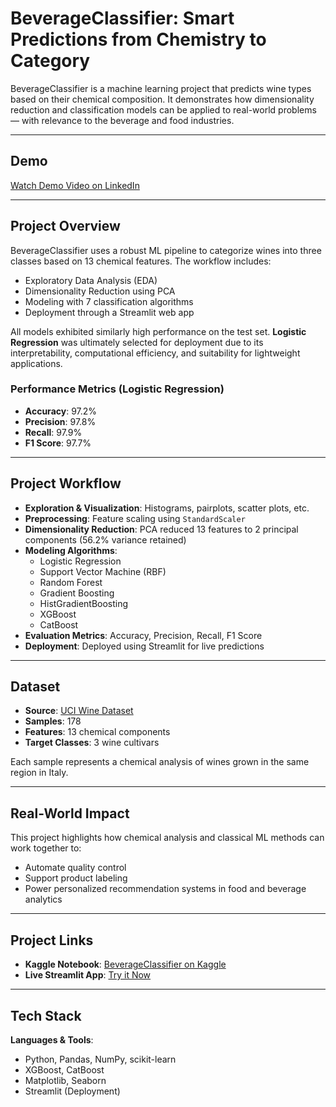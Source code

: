 # BeverageClassifier: Smart Predictions from Chemistry to Category

BeverageClassifier is a machine learning project that predicts wine types based on their chemical composition. It demonstrates how dimensionality reduction and classification models can be applied to real-world problems — with relevance to the beverage and food industries.

---

## Demo

[Watch Demo Video on LinkedIn](https://www.linkedin.com/posts/rawan-alwadeya-17948a305_machinelearning-multiclassclassification-activity-7355470415466520578-8y09?utm_source=share&utm_medium=member_desktop&rcm=ACoAAE3YzG0BAZw48kimDDr_guvq8zXgSjDgk_I)

---

## Project Overview

BeverageClassifier uses a robust ML pipeline to categorize wines into three classes based on 13 chemical features. The workflow includes:

- Exploratory Data Analysis (EDA)
- Dimensionality Reduction using PCA
- Modeling with 7 classification algorithms
- Deployment through a Streamlit web app

All models exhibited similarly high performance on the test set. **Logistic Regression** was ultimately selected for deployment due to its interpretability, computational efficiency, and suitability for lightweight applications.

### Performance Metrics (Logistic Regression)
- **Accuracy**: 97.2%  
- **Precision**: 97.8%  
- **Recall**: 97.9%  
- **F1 Score**: 97.7%

---

## Project Workflow

- **Exploration & Visualization**: Histograms, pairplots, scatter plots, etc.  
- **Preprocessing**: Feature scaling using `StandardScaler`  
- **Dimensionality Reduction**: PCA reduced 13 features to 2 principal components (56.2% variance retained)  
- **Modeling Algorithms**:  
  - Logistic Regression  
  - Support Vector Machine (RBF)  
  - Random Forest  
  - Gradient Boosting  
  - HistGradientBoosting  
  - XGBoost  
  - CatBoost  
- **Evaluation Metrics**: Accuracy, Precision, Recall, F1 Score  
- **Deployment**: Deployed using Streamlit for live predictions

---

## Dataset

- **Source**: [UCI Wine Dataset](https://archive.ics.uci.edu/dataset/109/wine)  
- **Samples**: 178  
- **Features**: 13 chemical components  
- **Target Classes**: 3 wine cultivars

Each sample represents a chemical analysis of wines grown in the same region in Italy.

---

## Real-World Impact

This project highlights how chemical analysis and classical ML methods can work together to:

- Automate quality control  
- Support product labeling  
- Power personalized recommendation systems in food and beverage analytics

---

## Project Links
 
- **Kaggle Notebook**: [BeverageClassifier on Kaggle](https://www.kaggle.com/code/rawanalwadeya/beverageclassifier-wine-prediction)  
- **Live Streamlit App**: [Try it Now](https://beverageclassifier-4yxpvngnibm8fp2n6xbnzr.streamlit.app/)

---

## Tech Stack

**Languages & Tools**:
- Python, Pandas, NumPy, scikit-learn
- XGBoost, CatBoost
- Matplotlib, Seaborn
- Streamlit (Deployment)
